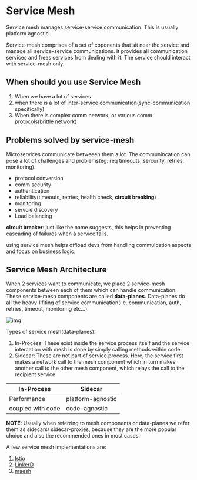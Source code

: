 # Service Mesh

Service mesh manages service-service communication. This is usually platform agnostic.

Service-mesh comprises of a set of coponents that sit near the service and manage all service-service communications. It provides all communication services and frees services from dealing with it. The service should interact with service-mesh only.

## When should you use Service Mesh

1. When we have a lot of services
2. when there is a lot of inter-service communication(sync-communication specifically)
3. When there is complex comm network, or various comm protocols(brittle network)

## Problems solved by service-mesh

Microservices communicate betweeen them a lot. The communincation can pose a lot of challenges and problems(eg: req timeouts, sercurity, retries, monitoring).

- protocol conversion
- comm security
- authentication
- reliability(timeouts, retries, health check, **circuit breaking**)
- monitoring
- servcie discovery
- Load balancing

**circuit breaker**: just like the name suggests, this helps in preventing cascading of failures when a service fails.

using service mesh helps offload devs from handling commuication aspects and focus on business logic.

## Service Mesh Architecture

When 2 services want to communicate, we place 2 service-mesh components between each of them which can handle communication. These service-mesh components are called **data-planes**. Data-planes do all the heavy-lifiting of service communication(i.e. communication, auth, retries, timeout, monitoring etc...).

![img](https://cdn.ttgtmedia.com/rms/onlineimages/how_a_service_mesh_works-f.png)

Types of service mesh(data-planes):

1. In-Process: These exist inside the service process itself and the service intercation with mesh is done by simply calling methods within code.
2. Sidecar: These are not part of service process. Here, the service first makes a network call to the mesh component which in turn makes another call to the other mesh component, which relays the call to the recipient service.

| In-Process| Sidecar |
| --------- | ------- |
|Performance| platform-agnostic|
|coupled with code| code-agnostic|

**NOTE**: Usually when referring to mesh components or data-planes we refer them as sidecars/ sidecar-proxies, because they are the more popular choice and also the recommended ones in most cases.

A few service mesh implementations are:

1. [Istio](https://istio.io/)
2. [LinkerD](https://linkerd.io/)
3. [maesh](https://traefik.io/traefik-mesh/)
